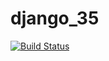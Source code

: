 # django_35
[![Build Status](https://travis-ci.org/Ricardh522/django_35.svg?branch=master)](https://travis-ci.org/Ricardh522/django_35)
